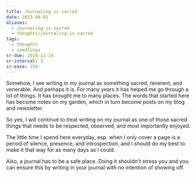 ```yaml
---
title: Journaling is sacred
date: 2023-06-01
aliases:
  - Journaling-is-sacred
  - thoughts/journaling-is-sacred
tags:
  - thoughts
  - seedlings
sr-due: 2024-11-24
sr-interval: 3
sr-ease: 254
---
```

Somehow, I see writing in my journal as something sacred, reverent, and venerable. And perhaps it is. For many years it has helped me go through a lot of things. It has brought me to many places. The words that started here has become notes on my garden, which in turn become posts on my blog and newsletter.

So yes, I will continue to treat writing on my journal as one of those sacred things that needs to be respected, observed, and most importantly enjoyed.

The little time I spend here everyday, esp. when I only cover a page is a period of silence, presence, and introspection, and I should do my best to make it that way for as many days as I could.

Also, a journal has to be  a safe place. Doing it shouldn't stress you and you can ensure this by writing in your journal with no intention of showing off.